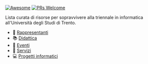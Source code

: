 [![Awesome](https://cdn.rawgit.com/sindresorhus/awesome/d7305f38d29fed78fa85652e3a63e154dd8e8829/media/badge.svg)](https://github.com/sindresorhus/awesome)
[![PRs Welcome](https://img.shields.io/badge/PRs-welcome-brightgreen.svg?style=flat-square)](http://makeapullrequest.com)

Lista curata di risorse per sopravvivere alla triennale in informatica all'Università degli Studi di Trento.

- :busts_in_silhouette: [Rappresentanti](../docs/rappresentanti.md)
- :books: [Didattica](../docs/didattica.md)
- :balloon: [Eventi](../docs/eventi.md)
- :ticket: [Servizi](../docs/servizi.md)
- :computer: [Progetti informatici](../docs/progetti-it.md)
